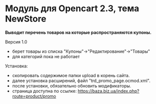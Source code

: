 # Модуль для Opencart 2.3, тема NewStore
<b>Выводит перечень товаров на которые распространяются купоны.</b>

Версия 1.0
- берет товары из списка "Купоны"->"Редактирование"->"Товары"
- для категорий пока не работает

Установка:
- скопировать содержимое папки upload в корень сайта.
- далее установка расширений, файл "trd_promo_page.ocmod.xml".
- после установки, обязательно обновить модификаторы.
- страница доступна по ссылке: https://baza.biz.ua/index.php?route=product/promo


